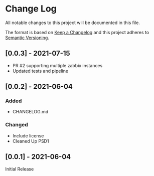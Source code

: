 # Change Log

All notable changes to this project will be documented in this file.

The format is based on [Keep a Changelog](http://keepachangelog.com/)
and this project adheres to [Semantic Versioning](http://semver.org/).

## [0.0.3] - 2021-07-15

- PR #2 supporting multiple zabbix instances
- Updated tests and pipeline

## [0.0.2] - 2021-06-04

### Added

- CHANGELOG.md

### Changed

- Include license
- Cleaned Up PSD1

## [0.0.1] - 2021-06-04

Initial Release